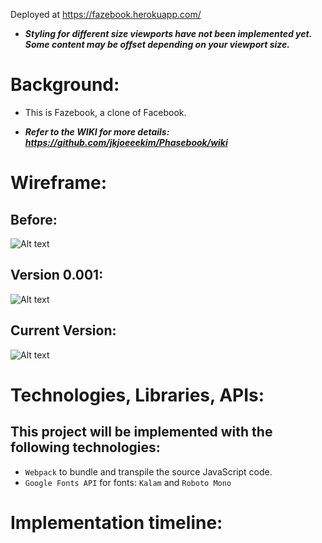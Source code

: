 Deployed at https://fazebook.herokuapp.com/

* ***Styling for different size viewports have not been implemented yet. Some content may be offset depending on your viewport size.***

# Background:
- This is Fazebook, a clone of Facebook.

* ***Refer to the WIKI for more details:***
***https://github.com/jkjoeeekim/Phasebook/wiki***

# Wireframe:
## Before:
![Alt text](./img/wireframe2.png)
## Version 0.001:
![Alt text](./img/version_010.png)
## Current Version:
![Alt text](./img/version_021.png)

# Technologies, Libraries, APIs:
## This project will be implemented with the following technologies:
  - `Webpack` to bundle and transpile the source JavaScript code.
  - `Google Fonts API` for fonts: `Kalam` and `Roboto Mono`

# Implementation timeline:
